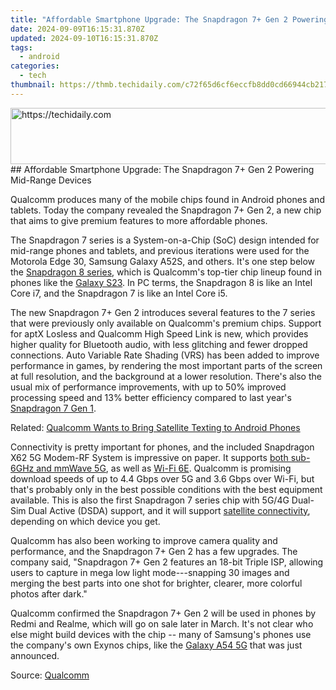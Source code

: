 ```yaml
---
title: "Affordable Smartphone Upgrade: The Snapdragon 7+ Gen 2 Powering Mid-Range Devices"
date: 2024-09-09T16:15:31.870Z
updated: 2024-09-10T16:15:31.870Z
tags:
  - android
categories:
  - tech
thumbnail: https://thmb.techidaily.com/c72f65d6cf6eccfb8dd0cd66944cb2172744b7375f3b2c967f4222ce690bc4fc.jpg
---
```


<!-- affiliate ads begin -->
<a href="https://ephamedtechinc.pxf.io/c/5597632/2130531/26400" target="_top" id="2130531">
  <img src="//a.impactradius-go.com/display-ad/26400-2130531" border="0" alt="https://techidaily.com" width="728" height="90"/>
</a>
<img height="0" width="0" src="https://ephamedtechinc.pxf.io/i/5597632/2130531/26400" style="position:absolute;visibility:hidden;" border="0" />
<!-- affiliate ads end -->
## Affordable Smartphone Upgrade: The Snapdragon 7+ Gen 2 Powering Mid-Range Devices

Qualcomm produces many of the mobile chips found in Android phones and tablets. Today the company revealed the Snapdragon 7+ Gen 2, a new chip that aims to give premium features to more affordable phones.

 The Snapdragon 7 series is a System-on-a-Chip (SoC) design intended for mid-range phones and tablets, and previous iterations were used for the Motorola Edge 30, Samsung Galaxy A52S, and others. It's one step below the [Snapdragon 8 series](https://visual-screen-recording.techidaily.com/new-your-essential-list-of-free-high-quality-online-meeting-software-for-2024/), which is Qualcomm's top-tier chip lineup found in phones like the [Galaxy S23](https://fox-cloud.techidaily.com/the-brainpower-of-moto-z2-detailed-insights-for-2024/). In PC terms, the Snapdragon 8 is like an Intel Core i7, and the Snapdragon 7 is like an Intel Core i5.

 The new Snapdragon 7+ Gen 2 introduces several features to the 7 series that were previously only available on Qualcomm's premium chips. Support for aptX Losless and Qualcomm High Speed Link is new, which provides higher quality for Bluetooth audio, with less glitching and fewer dropped connections. Auto Variable Rate Shading (VRS) has been added to improve performance in games, by rendering the most important parts of the screen at full resolution, and the background at a lower resolution. There's also the usual mix of performance improvements, with up to 50% improved processing speed and 13% better efficiency compared to last year's [Snapdragon 7 Gen 1](https://extra-guidance.techidaily.com/updated-storytelling-methodologies-for-the-documentarian/).

Related: [Qualcomm Wants to Bring Satellite Texting to Android Phones](https://extra-information.techidaily.com/2024-approved-advancing-training-with-vr-systems/) 

 Connectivity is pretty important for phones, and the included Snapdragon X62 5G Modem-RF System is impressive on paper. It supports [both sub-6GHz and mmWave 5G](https://eaxpv-info.techidaily.com/new-flip-to-fun-converting-youtube-videos-to-playful-download-free-gifs-for-2024/), as well as [Wi-Fi 6E](https://youtube-sure.techidaily.com/024-approved-the-top-20-gags-and-laughter-on-youtube-for-downtime-delight/). Qualcomm is promising download speeds of up to 4.4 Gbps over 5G and 3.6 Gbps over Wi-Fi, but that's probably only in the best possible conditions with the best equipment available. This is also the first Snapdragon 7 series chip with 5G/4G Dual-Sim Dual Active (DSDA) support, and it will support [satellite connectivity](https://extra-information.techidaily.com/2024-approved-advancing-training-with-vr-systems/), depending on which device you get.

 Qualcomm has also been working to improve camera quality and performance, and the Snapdragon 7+ Gen 2 has a few upgrades. The company said, "Snapdragon 7+ Gen 2 features an 18-bit Triple ISP, allowing users to capture in mega low light mode---snapping 30 images and merging the best parts into one shot for brighter, clearer, more colorful photos after dark."

 Qualcomm confirmed the Snapdragon 7+ Gen 2 will be used in phones by Redmi and Realme, which will go on sale later in March. It's not clear who else might build devices with the chip -- many of Samsung's phones use the company's own Exynos chips, like the [Galaxy A54 5G](https://fox-that.techidaily.com/troubleshooting-a-non-responsive-iphone-display-a-step-by-step-guide/) that was just announced.

 Source: [Qualcomm](https://www.qualcomm.com/news/releases/2023/03/qualcomm-unveils-game-changing-snapdragon-7-series-mobile-platfo)

<ins class="adsbygoogle"
     style="display:block"
     data-ad-format="autorelaxed"
     data-ad-client="ca-pub-7571918770474297"
     data-ad-slot="1223367746"></ins>



<ins class="adsbygoogle"
     style="display:block"
     data-ad-client="ca-pub-7571918770474297"
     data-ad-slot="8358498916"
     data-ad-format="auto"
     data-full-width-responsive="true"></ins>


